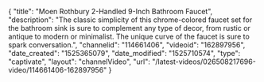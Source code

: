 {
    "title": "Moen Rothbury 2-Handled 9-Inch Bathroom Faucet",
    "description": "The classic simplicity of this chrome-colored faucet set for the bathroom sink is sure to complement any type of decor, from rustic or antique to modern or minimalist. The unique curve of the faucet is sure to spark conversation.",
    "channelid": "114661406",
    "videoid": "162897956",
    "date_created": "1525365079",
    "date_modified": "1525710574",
    "type": "captivate",
    "layout": "channelVideo",
    "url": "\/latest-videos\/026508217696-video\/114661406-162897956"
}